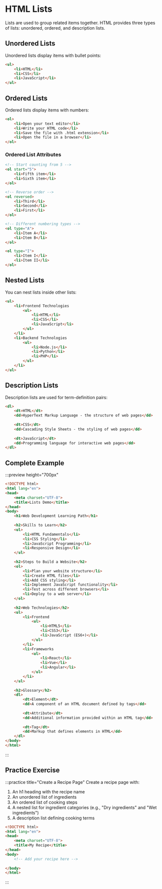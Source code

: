 # HTML Lists

Lists are used to group related items together. HTML provides three types of lists: unordered, ordered, and description lists.

## Unordered Lists

Unordered lists display items with bullet points:

```html
<ul>
    <li>HTML</li>
    <li>CSS</li>
    <li>JavaScript</li>
</ul>
```

## Ordered Lists

Ordered lists display items with numbers:

```html
<ol>
    <li>Open your text editor</li>
    <li>Write your HTML code</li>
    <li>Save the file with .html extension</li>
    <li>Open the file in a browser</li>
</ol>
```

### Ordered List Attributes

```html
<!-- Start counting from 5 -->
<ol start="5">
    <li>Fifth item</li>
    <li>Sixth item</li>
</ol>

<!-- Reverse order -->
<ol reversed>
    <li>Third</li>
    <li>Second</li>
    <li>First</li>
</ol>

<!-- Different numbering types -->
<ol type="A">
    <li>Item A</li>
    <li>Item B</li>
</ol>

<ol type="I">
    <li>Item I</li>
    <li>Item II</li>
</ol>
```

## Nested Lists

You can nest lists inside other lists:

```html
<ul>
    <li>Frontend Technologies
        <ul>
            <li>HTML</li>
            <li>CSS</li>
            <li>JavaScript</li>
        </ul>
    </li>
    <li>Backend Technologies
        <ul>
            <li>Node.js</li>
            <li>Python</li>
            <li>PHP</li>
        </ul>
    </li>
</ul>
```

## Description Lists

Description lists are used for term-definition pairs:

```html
<dl>
    <dt>HTML</dt>
    <dd>HyperText Markup Language - the structure of web pages</dd>
    
    <dt>CSS</dt>
    <dd>Cascading Style Sheets - the styling of web pages</dd>
    
    <dt>JavaScript</dt>
    <dd>Programming language for interactive web pages</dd>
</dl>
```

## Complete Example

:::preview height="700px"
```html
<!DOCTYPE html>
<html lang="en">
<head>
    <meta charset="UTF-8">
    <title>Lists Demo</title>
</head>
<body>
    <h1>Web Development Learning Path</h1>
    
    <h2>Skills to Learn</h2>
    <ul>
        <li>HTML Fundamentals</li>
        <li>CSS Styling</li>
        <li>JavaScript Programming</li>
        <li>Responsive Design</li>
    </ul>
    
    <h2>Steps to Build a Website</h2>
    <ol>
        <li>Plan your website structure</li>
        <li>Create HTML files</li>
        <li>Add CSS styling</li>
        <li>Implement JavaScript functionality</li>
        <li>Test across different browsers</li>
        <li>Deploy to a web server</li>
    </ol>
    
    <h2>Web Technologies</h2>
    <ul>
        <li>Frontend
            <ul>
                <li>HTML5</li>
                <li>CSS3</li>
                <li>JavaScript (ES6+)</li>
            </ul>
        </li>
        <li>Frameworks
            <ul>
                <li>React</li>
                <li>Vue</li>
                <li>Angular</li>
            </ul>
        </li>
    </ul>
    
    <h2>Glossary</h2>
    <dl>
        <dt>Element</dt>
        <dd>A component of an HTML document defined by tags</dd>
        
        <dt>Attribute</dt>
        <dd>Additional information provided within an HTML tag</dd>
        
        <dt>Tag</dt>
        <dd>Markup that defines elements in HTML</dd>
    </dl>
</body>
</html>
```
:::

## Practice Exercise

:::practice title="Create a Recipe Page"
Create a recipe page with:
1. An h1 heading with the recipe name
2. An unordered list of ingredients
3. An ordered list of cooking steps
4. A nested list for ingredient categories (e.g., "Dry ingredients" and "Wet ingredients")
5. A description list defining cooking terms

```html
<!DOCTYPE html>
<html lang="en">
<head>
    <meta charset="UTF-8">
    <title>My Recipe</title>
</head>
<body>
    <!-- Add your recipe here -->
    
</body>
</html>
```
:::
